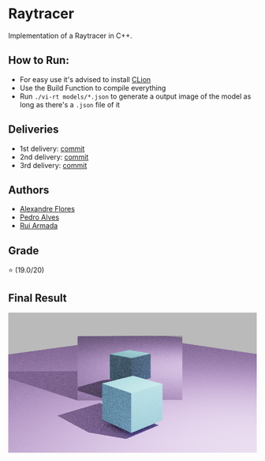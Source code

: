 # Raytracer

Implementation of a Raytracer in C++.

## How to Run:

* For easy use it's advised to install [CLion](https://www.jetbrains.com/clion/download/#section=windows)
* Use the Build Function to compile everything
* Run `./vi-rt models/*.json` to generate a output image of the model as long as there's a `.json` file of it

## Deliveries

* 1st delivery: [commit](https://github.com/RuiArmada/Perfil-CG/tree/5170671ded043e09b49d0da998fb04dcf84b7a4b)
* 2nd delivery: [commit](https://github.com/RuiArmada/Perfil-CG/tree/ef04bb9f3ec9b568b2858653bc5ed20b98b01506) 
* 3rd delivery: [commit](https://github.com/RuiArmada/Perfil-CG/tree/02b743f2ac84a4baf863c4de1f931fa356e270e8) 

## Authors

* [Alexandre Flores](https://github.com/SugaryLump)
* [Pedro Alves](https://github.com/pta2002)
* [Rui Armada](https://github.com/RuiArmada)

## Grade

⭐ (19.0/20)

## Final Result

<p align="center">
  <img  src="images/img.png">
</p>
